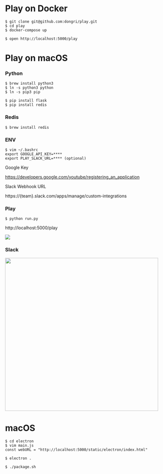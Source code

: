 # Play on Docker

```
$ git clone git@github.com:dongri/play.git
$ cd play
$ docker-compose up

$ open http://localhost:5000/play
```

# Play on macOS

### Python
```
$ brew install python3
$ ln -s python3 python
$ ln -s pip3 pip

$ pip install flask
$ pip install redis
```

### Redis
```
$ brew install redis
```

### ENV
```
$ vim ~/.bashrc
export GOOGLE_API_KEY=****
export PLAY_SLACK_URL=**** (optional)
```
Google Key

https://developers.google.com/youtube/registering_an_application

Slack Webhook URL

https://{team}.slack.com/apps/manage/custom-integrations

### Play
```
$ python run.py
```

http://localhost:5000/play

<img src="https://raw.githubusercontent.com/dongri/play/master/server/play/static/screenshots.png">

### Slack
<img src="https://raw.githubusercontent.com/dongri/play/master/server/play/static/slack.png" width="500">


# macOS
```
$ cd electron
$ vim main.js
const webURL = "http://localhost:5000/static/electron/index.html"

$ electron .

$ ./package.sh
```
